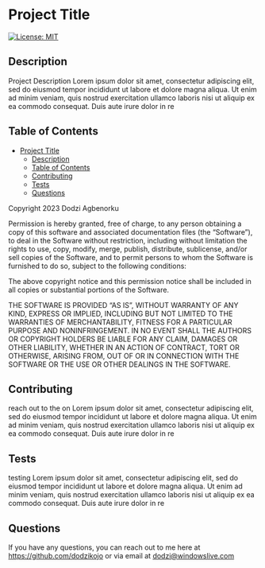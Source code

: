 # Project Title
  
  [![License: MIT](https://img.shields.io/badge/License-MIT-yellow.svg)](https://opensource.org/licenses/MIT)
  
  ## Description
  Project Description Lorem ipsum dolor sit amet, consectetur adipiscing elit, sed do eiusmod tempor incididunt ut labore et dolore magna aliqua. Ut enim ad minim veniam, quis nostrud exercitation ullamco laboris nisi ut aliquip ex ea commodo consequat. Duis aute irure dolor in re
  
  ## Table of Contents
- [Project Title](#project-title)
  - [Description](#description)
  - [Table of Contents](#table-of-contents)
  - [Contributing](#contributing)
  - [Tests](#tests)
  - [Questions](#questions)



  
Copyright 2023 Dodzi Agbenorku

Permission is hereby granted, free of charge, to any person obtaining a copy of this software and associated documentation files (the “Software”), to deal in the Software without restriction, including without limitation the rights to use, copy, modify, merge, publish, distribute, sublicense, and/or sell copies of the Software, and to permit persons to whom the Software is furnished to do so, subject to the following conditions:

The above copyright notice and this permission notice shall be included in all copies or substantial portions of the Software.

THE SOFTWARE IS PROVIDED “AS IS”, WITHOUT WARRANTY OF ANY KIND, EXPRESS OR IMPLIED, INCLUDING BUT NOT LIMITED TO THE WARRANTIES OF MERCHANTABILITY, FITNESS FOR A PARTICULAR PURPOSE AND NONINFRINGEMENT. IN NO EVENT SHALL THE AUTHORS OR COPYRIGHT HOLDERS BE LIABLE FOR ANY CLAIM, DAMAGES OR OTHER LIABILITY, WHETHER IN AN ACTION OF CONTRACT, TORT OR OTHERWISE, ARISING FROM, OUT OF OR IN CONNECTION WITH THE SOFTWARE OR THE USE OR OTHER DEALINGS IN THE SOFTWARE.
            
  
  ## Contributing
  reach out to the on  Lorem ipsum dolor sit amet, consectetur adipiscing elit, sed do eiusmod tempor incididunt ut labore et dolore magna aliqua. Ut enim ad minim veniam, quis nostrud exercitation ullamco laboris nisi ut aliquip ex ea commodo consequat. Duis aute irure dolor in re
  
  ## Tests
  testing Lorem ipsum dolor sit amet, consectetur adipiscing elit, sed do eiusmod tempor incididunt ut labore et dolore magna aliqua. Ut enim ad minim veniam, quis nostrud exercitation ullamco laboris nisi ut aliquip ex ea commodo consequat. Duis aute irure dolor in re
  
  ## Questions
  If you have any questions, you can reach out to me here at https://github.com/dodzikojo or via email at dodzi@windowslive.com  
